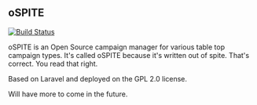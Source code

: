 ## oSPITE

[![Build Status](http://jenkins.breedencontrol.com:8080/job/OSpite/badge/icon)](http://jenkins.breedencontrol.com:8080/job/OSpite/)

oSPITE is an Open Source campaign manager for various table top campaign types. It's called oSPITE because it's written out of spite. That's correct. You read that right.

Based on Laravel and deployed on the GPL 2.0 license.

Will have more to come in the future.